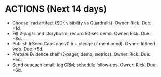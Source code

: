 # ACTIONS (Next 14 days)

- Choose lead artifact (SDK visibility vs Guardrails). Owner: Rick. Due: +1d.
- Fill 2‑pager and storyboard; record 90‑sec demo. Owner: Rick. Due: +3d.
- Publish InSeed Capstone v0.5 + pledge (if mentioned). Owner: InSeed web. Due: +5d.
- Prepare Evidence shelf (2‑pager, demo, metrics). Owner: Rick. Due: +5d.
- Send outreach email; log CRM; schedule follow‑ups. Owner: Rick. Due: +6d.
